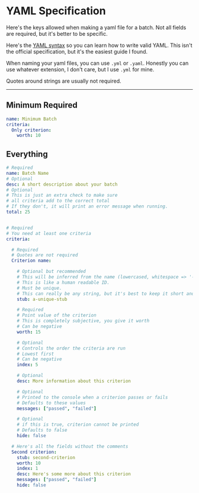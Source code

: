 # YAML Specification
Here's the keys allowed when making a yaml file for a batch. Not all fields are required, but it's better to be specific.

Here's the [YAML syntax](https://docs.ansible.com/ansible/latest/reference_appendices/YAMLSyntax.html) so you can learn how to write valid YAML. This isn't the official specification, but it's the easiest guide I found.

When naming your yaml files, you can use `.yml` or `.yaml`. Honestly you can use whatever extension, I don't care, but I use `.yml` for mine.

Quotes around strings are usually not required.

********************************

## Minimum Required
```yaml
name: Minimum Batch
criteria:
  Only criterion:
    worth: 10
```
## Everything
```yaml
# Required
name: Batch Name
# Optional
desc: A short description about your batch
# Optional
# This is just an extra check to make sure
# all criteria add to the correct total
# If they don't, it will print an error message when running.
total: 25


# Required
# You need at least one criteria
criteria:

  # Required
  # Quotes are not required
  Criterion name:

    # Optional but recommended
    # This will be inferred from the name (lowercased, whitespace => '-')
    # This is like a human readable ID.
    # Must be unique.
    # This can really be any string, but it's best to keep it short and whitespace-free
    stub: a-unique-stub

    # Required
    # Point value of the criterion
    # This is completely subjective, you give it worth
    # Can be negative
    worth: 15

    # Optional
    # Controls the order the criteria are run
    # Lowest first
    # Can be negative
    index: 5

    # Optional
    desc: More information about this criterion

    # Optional
    # Printed to the console when a criterion passes or fails
    # Defaults to these values
    messages: ["passed", "failed"]

    # Optional
    # if this is true, criterion cannot be printed
    # Defaults to false
    hide: false

  # Here's all the fields without the comments
  Second criterion:
    stub: second-criterion
    worth: 10
    index: 1
    desc: Here's some more about this criterion
    messages: ["passed", "failed"]
    hide: false
```
